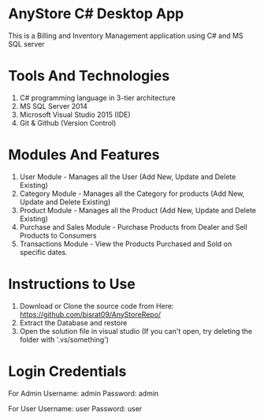 # AnyStore C# Desktop App #
This is a Billing and Inventory Management application using C# and MS SQL server

# Tools And Technologies #
1. C# programming language in 3-tier architecture
2. MS SQL Server 2014
3. Microsoft Visual Studio 2015 (IDE)
4. Git & Github (Version Control)

# Modules And Features #
1. User Module - Manages all the User (Add New, Update and Delete Existing)
2. Category Module - Manages all the Category for products (Add New, Update and Delete Existing)
3. Product Module - Manages all the Product (Add New, Update and Delete Existing)
4. Purchase and Sales Module - Purchase Products from Dealer and Sell Products to Consumers
5. Transactions Module - View the Products Purchased and Sold on specific dates.

# Instructions to Use #
1. Download or Clone the source code from Here: https://github.com/bisrat09/AnyStoreRepo/
2. Extract the Database and restore
3. Open the solution file in visual studio (If you can't open, try deleting the folder with '.vs/something')

# Login Credentials #
For Admin
Username: admin Password: admin

For User
Username: user Password: user
